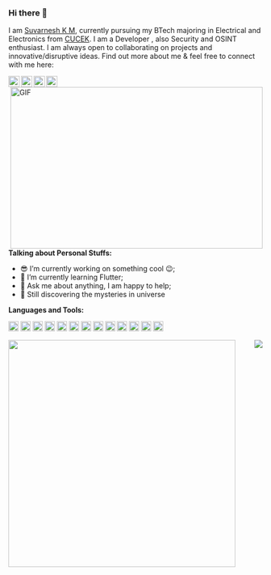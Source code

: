 ### Hi there 👋

I am [Suvarnesh K M](https://suvarneshkm.github.io/), currently pursuing my BTech majoring in Electrical and Electronics from [CUCEK](http://cucek.in/). I am a Developer , also Security and OSINT enthusiast. I am always open to collaborating on projects and innovative/disruptive ideas. Find out more about me & feel free to connect with me here:


<a href="https://twitter.com/SuvarneshKM">
  <img align="left" alt="Suvarnesh K M | Twitter" width="22px" src="https://github.com/SuvarneshKM/SuvarneshKM/blob/main/icons/twitter.svg" />
</a>
<a href="https://www.linkedin.com/in/suvarnesh-km/">
  <img align="left" alt="Suvarnesh K M | Linkedin" width="22px" src="https://github.com/SuvarneshKM/SuvarneshKM/blob/main/icons/linkedin.svg" />
</a>
<a href="https://www.facebook.com/suvarneshkm/">
  <img align="left" alt="Suvarnesh K M | Facebook" width="22px" src="https://github.com/SuvarneshKM/SuvarneshKM/blob/main/icons/facebook.svg" />
</a>
<a href="https://www.instagram.com/_suvarnesh.rdg_/">
  <img align="left" alt="Suvarnesh K M | Instagram" width="22px" src="https://github.com/SuvarneshKM/SuvarneshKM/blob/main/icons/instagram.svg" />
</a>
  <br />
<img align="right" alt="GIF" src="https://github.com/SuvarneshKM/SuvarneshKM/blob/main/code.gif?raw=true" width="500" height="320" />


**Talking about Personal Stuffs:**

- :sunglasses: I’m currently working on something cool :wink:;
- 🌱 I’m currently learning Flutter; 
- 💬 Ask me about anything, I am happy to help;
- :milky_way: Still discovering the mysteries in universe

**Languages and Tools:**  

<code><img height="20" src="https://github.com/SuvarneshKM/SuvarneshKM/blob/main/icons/c.svg"></code>
<code><img height="20" src="https://github.com/SuvarneshKM/SuvarneshKM/blob/main/icons/cplusplus.svg"></code>
<code><img height="20" src="https://github.com/SuvarneshKM/SuvarneshKM/blob/main/icons/python.svg"></code>
<code><img height="20" src="https://github.com/SuvarneshKM/SuvarneshKM/blob/main/icons/html5.svg"></code>
<code><img height="20" src="https://github.com/SuvarneshKM/SuvarneshKM/blob/main/icons/css3.svg"></code>
<code><img height="20" src="https://github.com/SuvarneshKM/SuvarneshKM/blob/main/icons/javascript.svg"></code>
<code><img height="20" src="https://github.com/SuvarneshKM/SuvarneshKM/blob/main/icons/django.svg"></code>
<code><img height="20" src="https://github.com/SuvarneshKM/SuvarneshKM/blob/main/icons/bootstrap.svg"></code>
<code><img height="20" src="https://github.com/SuvarneshKM/SuvarneshKM/blob/main/icons/react.svg"></code>
<code><img height="20" src="https://github.com/SuvarneshKM/SuvarneshKM/blob/main/icons/flutter.svg"></code>
<code><img height="20" src="https://github.com/SuvarneshKM/SuvarneshKM/blob/main/icons/mysql.svg"></code>
<code><img height="20" src="https://github.com/SuvarneshKM/SuvarneshKM/blob/main/icons/git.svg"></code>
<code><img height="20" src="https://github.com/SuvarneshKM/SuvarneshKM/blob/main/icons/linux.svg"></code>

<code><img src="https://github-readme-stats.vercel.app/api?username=SuvarneshKM&theme=dark&show_icons=true" width=450 align="left" /></code>
<code><img src="https://github-readme-stats.vercel.app/api/top-langs/?username=SuvarneshKM&theme=dark&layout=compact&show_icons=true" align="right" /></code>




